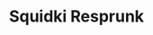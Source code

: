 ---
slug: squidki-resprunk
title: Squidki Resprunk
description: "Squidki Resprunk is an exciting online game. Play for free directly in your browser!"
icon: /images/new_mods/Sprunki Resprunk.png
url: https://wowtbc.net/sprunkin/sprunki-resprunk/index.html
previewImage: /images/new_mods/Sprunki Resprunk.png
type: new mods

# SEO配置
seo:
  title: "Squidki Resprunk - Play Free Online Game | Fun Browser Games"
  description: "Squidki Resprunk - Play this fun online game for free in your browser. No download required!"
  ogImage: "/images/new_mods/Sprunki Resprunk.png"
  keywords: "squidki-resprunk, online game, browser game, free game, new mods game, play online"

videoUrls:
  - https://www.youtube.com/embed/example1
  - https://www.youtube.com/embed/example2

whyPlay:
  title: "Why Play Squidki Resprunk?"
  items:
    - "Immersive Gameplay: Squidki Resprunk offers an engaging and immersive gaming experience that will keep you entertained for hours"
    - "Challenging Levels: Test your skills with increasingly difficult challenges and obstacles"
    - "Beautiful Graphics: Enjoy stunning visuals and smooth animations that bring the game world to life"
    - "Regular Updates: New content and features are added regularly to keep the game fresh and exciting"
    - "Free to Play: Experience all the fun without spending a penny"
    - "Community Features: Connect with other players, share strategies, and compete for high scores"
    - "Cross-Platform: Play on any device with a web browser, no downloads required"

features:
  title: "Key Features of Squidki Resprunk"
  image: "/images/new_mods/Sprunki Resprunk.png"
  items:
    - "Intuitive Controls: Easy to learn controls make Squidki Resprunk accessible for players of all skill levels"
    - "Multiple Game Modes: Enjoy various gameplay options that provide different challenges and experiences"
    - "Character Customization: Personalize your gaming experience with unique characters and items"
    - "Achievement System: Complete special tasks to earn rewards and recognition"
    - "Leaderboards: Compete with players worldwide and see who can achieve the highest scores"

characteristics:
  title: "Game Characteristics"
  image: "/images/new_mods/Sprunki Resprunk.png"
  items:
    - "Genre: New mods game with elements of strategy and skill"
    - "Difficulty: Suitable for both casual gamers and those seeking a challenge"
    - "Play Time: Quick sessions or extended gameplay, depending on your preference"
    - "Art Style: Vibrant and engaging visuals that enhance the gaming experience"
    - "Sound Design: Immersive audio that complements the gameplay perfectly"

info: "Squidki Resprunk is an exciting online game that offers players a unique and engaging gaming experience. With its intuitive controls, stunning visuals, and challenging gameplay, Squidki Resprunk provides hours of entertainment for players of all ages and skill levels. Whether you're looking for a quick gaming session during a break or an extended play session, Squidki Resprunk delivers an immersive experience that will keep you coming back for more. The game features multiple levels of increasing difficulty, ensuring that players are constantly challenged as they progress. With regular updates adding new content and features, Squidki Resprunk remains fresh and exciting, providing endless entertainment options for its growing community of players."

howToPlayIntro: "Welcome to Squidki Resprunk! This guide will walk you through the basics and help you master the game. Whether you're a beginner or looking to improve your skills, these tips and instructions will enhance your gaming experience."

howToPlaySteps:
  - title: "Getting Started"
    description: "Begin your Squidki Resprunk adventure by familiarizing yourself with the controls. Use your keyboard or mouse to navigate through the game interface. The tutorial will guide you through the basic mechanics and help you understand the objectives."
  - title: "Understanding the Objectives"
    description: "In Squidki Resprunk, your main goal is to progress through levels by completing specific objectives. Each level presents unique challenges that require different strategies and approaches."
  - title: "Mastering the Controls"
    description: "Practice using the controls to improve your precision and reaction time. Squidki Resprunk requires quick reflexes and strategic thinking to overcome obstacles and defeat opponents."
  - title: "Utilizing Power-ups"
    description: "Collect power-ups throughout the game to enhance your abilities and overcome difficult challenges. Each power-up offers unique advantages that can be crucial for success."
  - title: "Developing Strategies"
    description: "As you progress in Squidki Resprunk, develop effective strategies for different scenarios. Analyze patterns, anticipate challenges, and adapt your approach to maximize your performance."

faq:
  title: "Frequently Asked Questions about Squidki Resprunk"
  items:
    - question: "Is Squidki Resprunk free to play?"
      answer: "Yes, Squidki Resprunk is completely free to play directly in your web browser. No downloads or purchases are required to enjoy the full game experience."
    - question: "Can I play Squidki Resprunk on mobile devices?"
      answer: "Yes, Squidki Resprunk is optimized for both desktop and mobile play. You can enjoy the game on any device with a web browser and internet connection."
    - question: "Are there any in-game purchases?"
      answer: "While Squidki Resprunk is free to play, there may be optional in-game purchases available for cosmetic items or additional features that don't affect core gameplay."
    - question: "How often is Squidki Resprunk updated?"
      answer: "The developers regularly update Squidki Resprunk with new content, features, and improvements based on player feedback and game performance."
    - question: "Can I play Squidki Resprunk offline?"
      answer: "Currently, Squidki Resprunk requires an internet connection to play as it's a browser-based online game."
    - question: "Is Squidki Resprunk suitable for children?"
      answer: "Yes, Squidki Resprunk is designed to be family-friendly and suitable for players of all ages."
    - question: "How do I report bugs or issues?"
      answer: "If you encounter any problems while playing Squidki Resprunk, you can report them through the game's support page or contact the developers directly through their website."
    - question: "Still Have Questions?"
      answer: "If you have additional questions about Squidki Resprunk that aren't covered in this FAQ, please visit our support center or contact our customer service team for assistance."
---